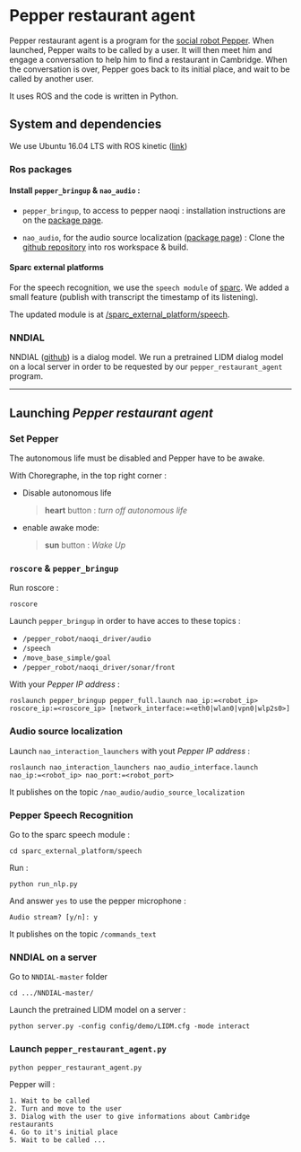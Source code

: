 # Pepper restaurant agent

Pepper restaurant agent is a program for the [social robot Pepper](https://www.softbankrobotics.com/emea/en/pepper?q=emea/fr/pepper). When launched, Pepper waits to be called by a user. It will then meet him and engage a conversation to help him to find a restaurant in Cambridge. When the conversation is over, Pepper goes back to its initial place, and wait to be called by another user.

It uses ROS and the code is written in Python.
 
## System and dependencies

We use Ubuntu 16.04 LTS with ROS kinetic ([link](http://wiki.ros.org/ROS/Tutorials))

### Ros packages

#### Install `pepper_bringup` & `nao_audio` : 

- `pepper_bringup`, to access to pepper naoqi : installation instructions are on the [package page](http://wiki.ros.org/pepper_bringup?distro=kinetic).

- `nao_audio`, for the audio source localization ([package page](http://wiki.ros.org/nao_audio)) : Clone the [github repository](https://github.com/ros-naoqi/nao_interaction) into ros workspace & build.

#### Sparc external platforms

For the speech recognition, we use the `speech module` of [sparc](https://sparc.readthedocs.io/en/latest/welcome.html). We added a small feature (publish with transcript the timestamp of its listening).

The updated module is at [/sparc_external_platform/speech](/sparc_external_platform/speech).

### NNDIAL

NNDIAL ([github](https://github.com/shawnwun/NNDIAL)) is a dialog model. We run a pretrained LIDM dialog model on a local server in order to be requested by our `pepper_restaurant_agent` program.

------------------

## Launching *Pepper restaurant agent*

### Set Pepper

The autonomous life must be disabled and Pepper have to be awake.

With Choregraphe, in the top right corner :

- Disable autonomous life
    >  **heart** button : *turn off autonomous life*

- enable awake mode: 
    > **sun** button : *Wake Up*

### `roscore` & `pepper_bringup`

Run roscore :
```
roscore
```

Launch `pepper_bringup` in order to have acces to these topics :
- `/pepper_robot/naoqi_driver/audio` 
- `/speech`
- `/move_base_simple/goal`
- `/pepper_robot/naoqi_driver/sonar/front`

With your *Pepper IP address* :
```
roslaunch pepper_bringup pepper_full.launch nao_ip:=<robot_ip> roscore_ip:=<roscore_ip> [network_interface:=<eth0|wlan0|vpn0|wlp2s0>]
```

### Audio source localization

Launch `nao_interaction_launchers` with yout *Pepper IP address* :
```
roslaunch nao_interaction_launchers nao_audio_interface.launch nao_ip:=<robot_ip> nao_port:=<robot_port>
```
It publishes on the topic `/nao_audio/audio_source_localization`

### Pepper Speech Recognition

Go to the sparc speech module :
```
cd sparc_external_platform/speech
```
Run :
```
python run_nlp.py
```
And answer `yes` to use the pepper microphone :
```
Audio stream? [y/n]: y
```
It publishes on the topic `/commands_text`

### NNDIAL on a server

Go to `NNDIAL-master` folder
```
cd .../NNDIAL-master/
```
Launch the pretrained LIDM model on a server :
```
python server.py -config config/demo/LIDM.cfg -mode interact
```

### Launch `pepper_restaurant_agent.py`

```
python pepper_restaurant_agent.py
```

Pepper will :
    
    1. Wait to be called
    2. Turn and move to the user
    3. Dialog with the user to give informations about Cambridge restaurants
    4. Go to it's initial place
    5. Wait to be called ...

